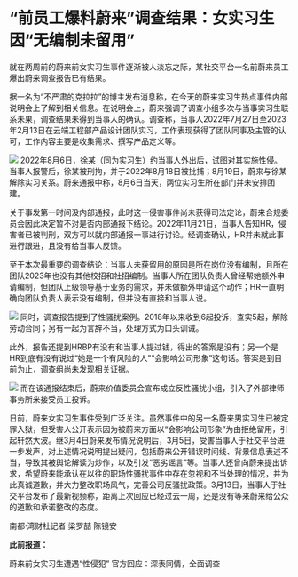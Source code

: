 # “前员工爆料蔚来”调查结果：女实习生因“无编制未留用”

就在两周前的蔚来前女实习生事件逐渐被人淡忘之际，某社交平台一名前蔚来员工爆出蔚来调查报告已有结果。

据一名为“不严肃的克拉拉”的博主发布消息称，在今天的蔚来实习生热点事件内部说明会上了解到相关信息。在说明会上，蔚来强调了调查小组多次与当事实习生联系未果，调查结果未得到当事人的确认。调查称，当事人2022年7月27日至2023年2月13日在云端工程部产品设计团队实习，工作表现获得了团队同事及主管的认可，工作内容主要是收集需求、撰写产品定义等。

![](https://inews.gtimg.com/om_bt/OAWNkco9Jg3uKbWQUG_The17I6OZHQJJwLlrvExvn-8vcAA/1000)
2022年8月6日，徐某（同为实习生）约当事人外出后，试图对其实施性侵。当事人报警后，徐某被刑拘，并于2022年8月18日被批捕；8月19日，蔚来与徐某解除实习关系。蔚来通报中称，8月6日当天，两位实习生所在部门并未安排团建。

关于事发第一时间没内部通报，此时这一侵害事件尚未获得司法定论，蔚来合规委员会因此决定暂不对是否内部通报下结论。2022年11月21日，当事人告知HR，侵害者已被判刑，双方可以就内部通报一事进行讨论。经调查确认，HR并未就此事进行跟进，且没有给当事人反馈。

至于本次最重要的调查结论：当事人未获留用的原因是所在岗位没有编制，且所在团队2023年也没有其他校招和社招编制。当事人所在团队负责人曾经帮她额外申请编制，但团队上级领导基于业务的需求，并未做额外申请这个动作；HR一直明确向团队负责人表示没有编制，但并没有直接和当事人说。

![](https://inews.gtimg.com/om_bt/OGoCZtphlC1ouNUzr2I6fTyk29SkaklLtBMT_-ussnJjEAA/1000)
同时，调查报告提到了性骚扰案例。2018年以来收到6起投诉，查实5起，解除劳动合同；另有一起为言辞不当，处理方式为口头训诫。

此外，报告还提到HRBP有没有和当事人提过钱，得出的答案是没有；另一个是HR到底有没有说过“她是一个有风险的人”“会影响公司形象”这句话。答案是到目前为止，调查组尚未发现相关证据。

![](https://inews.gtimg.com/om_bt/OIomgLXjzlqYoyU82-P6nAiRVhxqXpXFJ_EAj1FXpMl9AAA/1000)
而在该通报结束后，蔚来价值委员会宣布成立反性骚扰小组，引入了外部律师事务所来接受员工投诉。

日前，蔚来女实习生事件受到广泛关注。虽然事件中的另一名蔚来男实习生已被定罪入狱，但受害人公开表示因为被蔚来方面以“会影响公司形象”为由拒绝留用，引起轩然大波。继3月4日蔚来发布情况说明后，3月5日，受害当事人于社交平台进一步发声，对上述情况说明提出疑问，包括蔚来公开错误时间线、背景信息表述不当，导致其被舆论解读为炒作，以及引发“恶劣谣言”等。当事人还曾向蔚来提出诉求，希望蔚来能承认在以往的职场性骚扰事件中存在忽视和不当处理的情况，并为此真诚道歉，并大力整改职场风气，完善公司反骚扰政策。3月13日，当事人于社交平台发布了最新视频称，距离上次回应已经过去一周，还是没有等来蔚来给公众的道歉和承诺整改的态度。

南都·湾财社记者 梁罗喆 陈镜安

**此前报道：**

蔚来前女实习生遭遇“性侵犯” 官方回应：深表同情，全面调查

